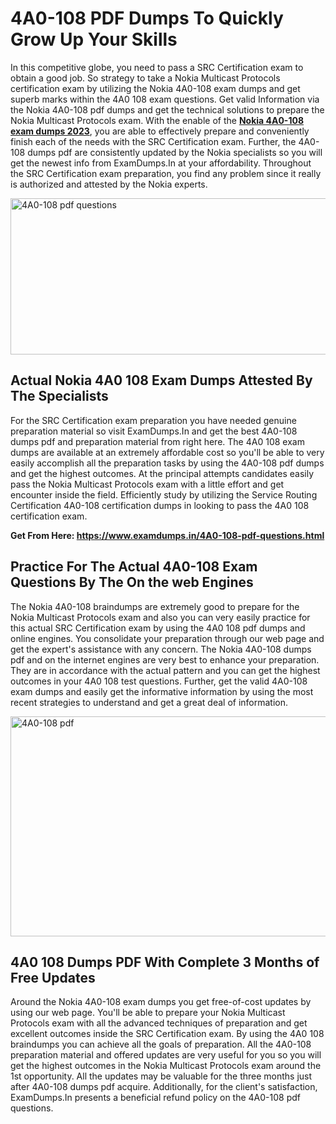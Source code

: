 <h1><strong>4A0-108 PDF Dumps To Quickly Grow Up Your Skills</strong></h1>
<p>In this competitive globe, you need to pass a SRC Certification exam to obtain a good job. So strategy to take a Nokia Multicast Protocols certification exam by utilizing the Nokia 4A0-108 exam dumps and get superb marks within the 4A0 108 exam questions. Get valid Information via the Nokia 4A0-108 pdf dumps and get the technical solutions to prepare the Nokia Multicast Protocols exam. With the enable of the <strong><a href="https://www.examdumps.in/4A0-108-pdf-questions.html">Nokia 4A0-108 exam dumps 2023</a></strong>, you are able to effectively prepare and conveniently finish each of the needs with the SRC Certification exam. Further, the 4A0-108 dumps pdf are consistently updated by the Nokia specialists so you will get the newest info from ExamDumps.In at your affordability. Throughout the SRC Certification exam preparation, you find any problem since it really is authorized and attested by the Nokia experts.</p>
<p><img src="https://i.ibb.co/zxJwW90/Copy-of-Online-Classes-Twitter-header-post-Made-with-Poster-My-Wall-1.png" alt="4A0-108 pdf questions" width="750" height="250" /></p>
<h2><strong>Actual Nokia 4A0 108 Exam Dumps Attested By The Specialists</strong></h2>
<p>For the SRC Certification exam preparation you have needed genuine preparation material so visit ExamDumps.In and get the best 4A0-108 dumps pdf and preparation material from right here. The 4A0 108 exam dumps are available at an extremely affordable cost so you'll be able to very easily accomplish all the preparation tasks by using the 4A0-108 pdf dumps and get the highest outcomes. At the principal attempts candidates easily pass the Nokia Multicast Protocols exam with a little effort and get encounter inside the field. Efficiently study by utilizing the Service Routing Certification 4A0-108 certification dumps in looking to pass the 4A0 108 certification exam.</p>
<p><strong>Get From Here:&nbsp;<a href="https://www.examdumps.in/4A0-108-pdf-questions.html">https://www.examdumps.in/4A0-108-pdf-questions.html</a></strong></p>
<h2><strong>Practice For The Actual 4A0-108 Exam Questions By The On the web Engines</strong></h2>
<p>The Nokia 4A0-108 braindumps are extremely good to prepare for the Nokia Multicast Protocols exam and also you can very easily practice for this actual SRC Certification exam by using the 4A0 108 pdf dumps and online engines. You consolidate your preparation through our web page and get the expert's assistance with any concern. The Nokia 4A0-108 dumps pdf and on the internet engines are very best to enhance your preparation. They are in accordance with the actual pattern and you can get the highest outcomes in your 4A0 108 test questions. Further, get the valid 4A0-108 exam dumps and easily get the informative information by using the most recent strategies to understand and get a great deal of information.</p>
<p><a href="https://www.examdumps.in/4A0-108-pdf-questions.html"><img src="https://i.ibb.co/QkNtdwY/Copy-of-Zoom-Online-Classes-Facebook-Share-Po-Made-with-Poster-My-Wall-1.jpg" alt="4A0-108 pdf" width="670" height="352" /></a></p>
<h2><strong>4A0 108 Dumps PDF With Complete 3 Months of Free Updates</strong></h2>
<p>Around the Nokia 4A0-108 exam dumps you get free-of-cost updates by using our web page. You'll be able to prepare your Nokia Multicast Protocols exam with all the advanced techniques of preparation and get excellent outcomes inside the SRC Certification exam. By using the 4A0 108 braindumps you can achieve all the goals of preparation. All the 4A0-108 preparation material and offered updates are very useful for you so you will get the highest outcomes in the Nokia Multicast Protocols exam around the 1st opportunity. All the updates may be valuable for the three months just after 4A0-108 dumps pdf acquire. Additionally, for the client's satisfaction, ExamDumps.In presents a beneficial refund policy on the 4A0-108 pdf questions.</p>
